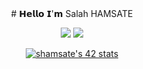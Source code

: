 <div align="center">
# 𝗛𝗲𝗹𝗹𝗼 𝗜'𝗺 Salah HAMSATE
  
[![](https://img.shields.io/badge/-@Salah_HT-%231DA1F2?style=flat-square&logo=twitter&logoColor=ffffff)](https://twitter.com/Salah_HT)
[![](https://img.shields.io/badge/-@SalaHmT-%23181717?style=flat-square&logo=github)](https://github.com/Bigby.)
</div>
<div align="center">
  <a href="https://github.com/oakoudad/badge42"><img src="https://badge.mediaplus.ma/greenbinary/shamsate" alt="shamsate's 42 stats" /></a>

</div>



  


